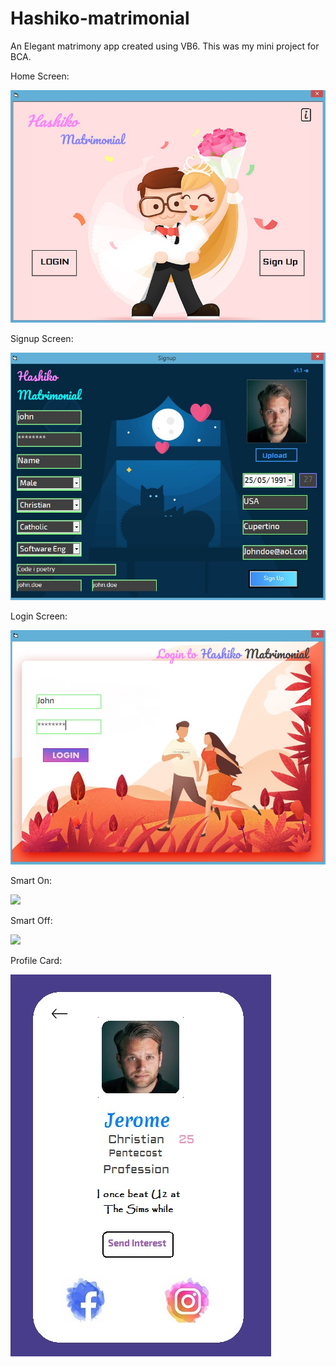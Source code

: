 # Hashiko-matrimonial

An Elegant matrimony app created using VB6. This was my mini project for BCA.

Home Screen:

![](Screens/home.jpg)

Signup Screen:

![](Screens/signup.jpg)

Login Screen:

![](Screens/login.jpg)

Smart On:

![](Screens/smartmodeOn.jpg)

Smart Off:

![](Screens/smartmodeOff.jpg)

Profile Card:

![](Screens/card.jpg)
